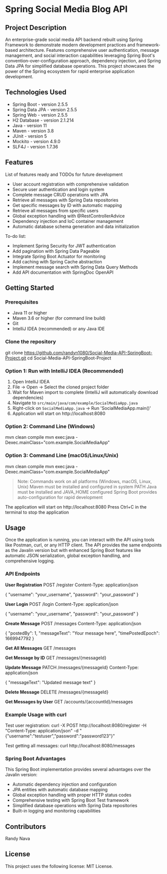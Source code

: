 # Spring Social Media Blog API

## Project Description

An enterprise-grade social media API backend rebuilt using Spring Framework to demonstrate modern development practices and framework-based architecture. Features comprehensive user authentication, message management, and social interaction capabilities leveraging Spring Boot's convention-over-configuration approach, dependency injection, and Spring Data JPA for simplified database operations. This project showcases the power of the Spring ecosystem for rapid enterprise application development.

## Technologies Used

* Spring Boot - version 2.5.5
* Spring Data JPA - version 2.5.5
* Spring Web - version 2.5.5
* H2 Database - version 2.1.214
* Java - version 11
* Maven - version 3.8
* JUnit - version 5
* Mockito - version 4.9.0
* SLF4J - version 1.7.36

## Features

List of features ready and TODOs for future development
* User account registration with comprehensive validation
* Secure user authentication and login system
* Complete message CRUD operations with JPA
* Retrieve all messages with Spring Data repositories
* Get specific messages by ID with automatic mapping
* Retrieve all messages from specific users
* Global exception handling with @RestControllerAdvice
* Dependency injection and IoC container management
* Automatic database schema generation and data initialization

To-do list:
* Implement Spring Security for JWT authentication
* Add pagination with Spring Data Pageable
* Integrate Spring Boot Actuator for monitoring
* Add caching with Spring Cache abstraction
* Implement message search with Spring Data Query Methods
* Add API documentation with SpringDoc OpenAPI

## Getting Started

### Prerequisites
* Java 11 or higher
* Maven 3.6 or higher (for command line build)
* Git
* IntelliJ IDEA (recommended) or any Java IDE

### Clone the repository
git clone https://github.com/randyn1080/Social-Media-API-SpringBoot-Project.git
cd Social-Media-API-SpringBoot-Project

### Option 1: Run with IntelliJ IDEA (Recommended)
1. Open IntelliJ IDEA
2. File → Open → Select the cloned project folder
3. Wait for Maven import to complete (IntelliJ will automatically download dependencies)
4. Navigate to `src/main/java/com/example/SocialMediaApp.java`
5. Right-click on `SocialMediaApp.java` → Run 'SocialMediaApp.main()'
6. Application will start on http://localhost:8080

### Option 2: Command Line (Windows)
mvn clean compile
mvn exec:java -Dexec.mainClass="com.example.SocialMediaApp"

### Option 3: Command Line (macOS/Linux/Unix)
mvn clean compile
mvn exec:java -Dexec.mainClass="com.example.SocialMediaApp"

> Note: Commands work on all platforms (Windows, macOS, Linux, Unix)
> Maven must be installed and configured in system PATH
> Java must be installed and JAVA_HOME configured
> Spring Boot provides auto-configuration for rapid development

The application will start on http://localhost:8080
Press Ctrl+C in the terminal to stop the application

## Usage

Once the application is running, you can interact with the API using tools like Postman, curl, or any HTTP client. The API provides the same endpoints as the Javalin version but with enhanced Spring Boot features like automatic JSON serialization, global exception handling, and comprehensive logging.

### API Endpoints

**User Registration**
POST /register
Content-Type: application/json

{
    "username": "your_username",
    "password": "your_password"
}

**User Login**
POST /login
Content-Type: application/json

{
    "username": "your_username", 
    "password": "your_password"
}

**Create Message**
POST /messages
Content-Type: application/json

{
    "postedBy": 1,
    "messageText": "Your message here",
    "timePostedEpoch": 1669947792
}

**Get All Messages**
GET /messages

**Get Message by ID**
GET /messages/{messageId}

**Update Message**
PATCH /messages/{messageId}
Content-Type: application/json

{
    "messageText": "Updated message text"
}

**Delete Message**
DELETE /messages/{messageId}

**Get Messages by User**
GET /accounts/{accountId}/messages

### Example Usage with curl

Test user registration:
curl -X POST http://localhost:8080/register -H "Content-Type: application/json" -d "{\"username\":\"testuser\",\"password\":\"password123\"}"

Test getting all messages:
curl http://localhost:8080/messages

### Spring Boot Advantages

This Spring Boot implementation provides several advantages over the Javalin version:
* Automatic dependency injection and configuration
* JPA entities with automatic database mapping
* Global exception handling with proper HTTP status codes
* Comprehensive testing with Spring Boot Test framework
* Simplified database operations with Spring Data repositories
* Built-in logging and monitoring capabilities

## Contributors

Randy Nava

## License

This project uses the following license: MIT License.
